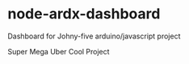 node-ardx-dashboard
===================

Dashboard for Johny-five arduino/javascript project

Super Mega Uber Cool Project

